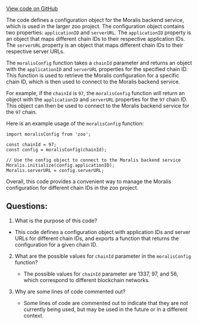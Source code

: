 [View code on GitHub](zoo-labs/zoo/blob/master/core/src/constants/moralis.ts)

The code defines a configuration object for the Moralis backend service, which is used in the larger zoo project. The configuration object contains two properties: `applicationID` and `serverURL`. The `applicationID` property is an object that maps different chain IDs to their respective application IDs. The `serverURL` property is an object that maps different chain IDs to their respective server URLs.

The `moralisConfig` function takes a `chainId` parameter and returns an object with the `applicationID` and `serverURL` properties for the specified chain ID. This function is used to retrieve the Moralis configuration for a specific chain ID, which is then used to connect to the Moralis backend service.

For example, if the `chainId` is `97`, the `moralisConfig` function will return an object with the `applicationID` and `serverURL` properties for the `97` chain ID. This object can then be used to connect to the Moralis backend service for the `97` chain.

Here is an example usage of the `moralisConfig` function:

```
import moralisConfig from 'zoo';

const chainId = 97;
const config = moralisConfig(chainId);

// Use the config object to connect to the Moralis backend service
Moralis.initialize(config.applicationID);
Moralis.serverURL = config.serverURL;
```

Overall, this code provides a convenient way to manage the Moralis configuration for different chain IDs in the zoo project.
## Questions: 
 1. What is the purpose of this code?
   - This code defines a configuration object with application IDs and server URLs for different chain IDs, and exports a function that returns the configuration for a given chain ID.

2. What are the possible values for `chainId` parameter in the `moralisConfig` function?
   - The possible values for `chainId` parameter are 1337, 97, and 56, which correspond to different blockchain networks.

3. Why are some lines of code commented out?
   - Some lines of code are commented out to indicate that they are not currently being used, but may be used in the future or in a different context.